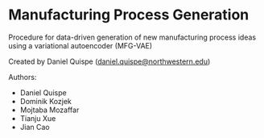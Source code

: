 # Manufacturing Process Generation

Procedure for data-driven generation of new manufacturing process ideas using a variational autoencoder (MFG-VAE)

Created by Daniel Quispe (daniel.quispe@northwestern.edu)

Authors:
  - Daniel Quispe
  - Dominik Kozjek
  - Mojtaba Mozaffar
  - Tianju Xue
  - Jian Cao
